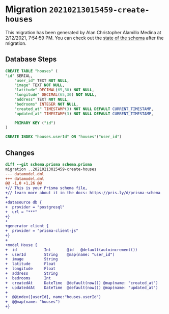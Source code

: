 # Migration `20210213015459-create-houses`

This migration has been generated by Alan Christopher Alamillo Medina at 2/12/2021, 7:54:59 PM.
You can check out the [state of the schema](./schema.prisma) after the migration.

## Database Steps

```sql
CREATE TABLE "houses" (
"id" SERIAL,
    "user_id" TEXT NOT NULL,
    "image" TEXT NOT NULL,
    "latitude" DECIMAL(65,30) NOT NULL,
    "longitude" DECIMAL(65,30) NOT NULL,
    "address" TEXT NOT NULL,
    "bedrooms" INTEGER NOT NULL,
    "created_at" TIMESTAMP(3) NOT NULL DEFAULT CURRENT_TIMESTAMP,
    "updated_at" TIMESTAMP(3) NOT NULL DEFAULT CURRENT_TIMESTAMP,

    PRIMARY KEY ("id")
)

CREATE INDEX "houses.userId" ON "houses"("user_id")
```

## Changes

```diff
diff --git schema.prisma schema.prisma
migration ..20210213015459-create-houses
--- datamodel.dml
+++ datamodel.dml
@@ -1,0 +1,26 @@
+// This is your Prisma schema file,
+// learn more about it in the docs: https://pris.ly/d/prisma-schema
+
+datasource db {
+  provider = "postgresql"
+  url = "***"
+}
+
+generator client {
+  provider = "prisma-client-js"
+}
+
+model House {
+  id            Int       @id   @default(autoincrement())
+  userId        String    @map(name: "user_id")
+  image         String
+  latitude      Float
+  longitude     Float
+  address       String
+  bedrooms      Int
+  createdAt     DateTime  @default(now()) @map(name: "created_at")
+  updateddAt    DateTime  @default(now()) @map(name: "updated_at")
+
+  @@index([userId], name:"houses.userId")
+  @@map(name: "houses")
+}
```


